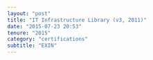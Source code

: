 ```yaml
---
layout: "post"
title: "IT Infrastructure Library (v3, 2011)"
date: "2015-07-23 20:53"
tenure: "2015"
category: "certifications"
subtitle: "EXIN"
---
```

<!--more-->
